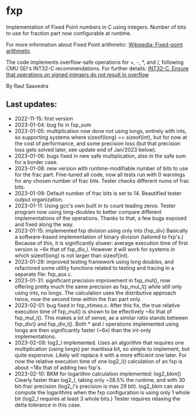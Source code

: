 # fxp
Implementation of Fixed Point numbers in C using integers. Number of bits
to use for fraction part now configurable at runtime.

For more information about Fixed Point arithmetic:
[Wikipedia: Fixed-point arithmetic](https://en.wikipedia.org/wiki/Fixed-point_arithmetic)

The code implements overflow-safe operations for +, -, *, and /,
following CMU SEI's INT32-C recommendations. For further details:
[INT32-C. Ensure that operations on signed integers do not result in overflow](https://wiki.sei.cmu.edu/confluence/display/c/INT32-C.+Ensure+that+operations+on+signed+integers+do+not+result+in+overflow)


By Raul Saavedra

## Last updates:
- 2022-11-15: first version
- 2023-01-04: bug fix in fxp_sum
- 2023-01-05: multiplication now done not using longs, entirely with ints, so
supporting systems where sizeof(long) == sizeof(int), but for now at the
cost of performance, and some precision loss (but that precision loss gets
solved later, see update end of Jan/2023 below).
- 2023-01-06: bugs fixed in new safe multiplication, also in the safe sum for a
border case.
- 2023-01-08: new version with runtime-modifiable number of bits to use for
the frac part. Fine-tuned all code, now all tests run with 0 warnings for
any chosen number of frac bits. Tester checks different nums of frac bits.
- 2023-01-09: Default number of frac bits is set to 14.
Beautified tester output organization.
- 2023-01-11: Using gcc's own built in to count leading zeros.
Tester program now using long-doubles to better compare
different implementations of the operations. Thanks to that, a few bugs
exposed and fixed along the way.
- 2023-01-15: implemented fxp division using only ints (fxp_div)
Basically a software-based implementation of binary division
(tailored to fxp's.) Because of this, it is significantly slower:
average execution time of first version is ~6x that of fxp_div_l.
However it will work for systems in which sizeof(long) is not larger
than sizeof(int).
- 2023-01-29: improved testing framework using long doubles, and
refactored some utility functions related to testing and tracing
in a separate file: fxp_aux.c.
- 2023-01-31: significant precision improvement in fxp_mul(),
now offering pretty much the same precision as fxp_mul_l() while
still only using ints, no longs. The calculation uses the
distributive approach twice, now the second time within the frac
part only.
- 2023-02-01: bug fixed in fxp_xtimes.c. After this fix,
the true relative execution time of fxp_mul() is shown to be
effectively ~6x that of fxp_mul_l(). This makes a lot of sense,
as a similar ratio stands between fxp_div() and fxp_div_l().
Both * and / operations implemented using longs are then
significantly faster (~6x) than the int-only implementations.
- 2023-02-09: log2_l implemented. Uses an algorithm that requires
one multiplication (using longs) per mantissa bit, so simple to
implement, but quite expensive. Likely will replace it with a more
efficient one later. For now the relative execution time of one
log2_l() calculation of an fxp is about ~18x that of adding two fxp's.
- 2023-02-10: BKM for logarithm calculation implemented: log2_bkm()
Clearly faster than log2_l, taking only ~28.5%
the runtime, and with 30 bit-frac precision (log2_l's precision
is max 29 bit). log2_bkm can also compute the logarithms when the fxp
configuration is using only 1 whole bit (log2_l requires at least
3 whole bits.) Tester requires relaxing the delta tolerance
in this case.
